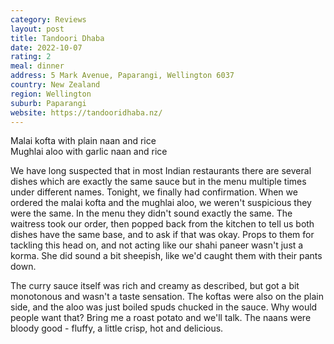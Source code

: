 ```yaml
---
category: Reviews
layout: post
title: Tandoori Dhaba
date: 2022-10-07
rating: 2
meal: dinner
address: 5 Mark Avenue, Paparangi, Wellington 6037
country: New Zealand
region: Wellington
suburb: Paparangi
website: https://tandooridhaba.nz/
---
```

Malai kofta with plain naan and rice  
Mughlai aloo with garlic naan and rice  

We have long suspected that in most Indian restaurants there are several dishes which are exactly the same sauce but in the menu multiple times under different names. Tonight, we finally had confirmation. When we ordered the malai kofta and the mughlai aloo, we weren't suspicious they were the same. In the menu they didn't sound exactly the same. The waitress took our order, then popped back from the kitchen to tell us both dishes have the same base, and to ask if that was okay. Props to them for tackling this head on, and not acting like our shahi paneer wasn't just a korma. She did sound a bit sheepish, like we'd caught them with their pants down. 

The curry sauce itself was rich and creamy as described, but got a bit monotonous and wasn't a taste sensation. The koftas were also on the plain side, and the aloo was just boiled spuds chucked in the sauce. Why would people want that? Bring me a roast potato and we'll talk. The naans were bloody good - fluffy, a little crisp, hot and delicious. 
